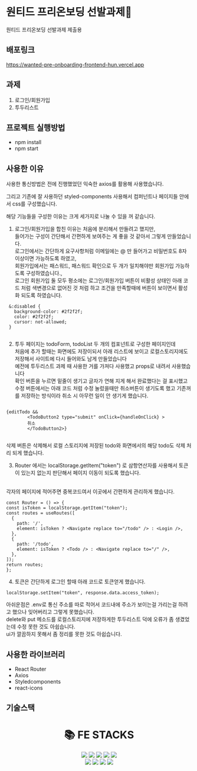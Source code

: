 # 원티드 프리온보딩 선발과제🙌
원티드 프리온보딩 선발과제 제출용

## 배포링크
https://wanted-pre-onboarding-frontend-hun.vercel.app

## 과제

1. 로그인/회원가입
2. 투두리스트

## 프로젝트 실행방법

- npm install
- npm start

## 사용한 이유
사용한 통신방법은 전에 진행했었던 익숙한 axios를 활용해 사용했습니다.

그리고 기존에 잘 사용하던 styled-components  사용해서 컴퍼넌트나 페이지들 안에서 css를 구성했습니다.

해당 기능들을 구성한 이유는 크게 세가지로 나눌 수 있을 꺼 같습니다.
1. 로그인/회원가입을 합친 이유는 처음에 분리해서 만들려고 했지만,<br/>
 들어가는 구성이 간단해서 간편하게 보여주는 게 좋을 것 같아서 그렇게 만들었습니다.<br/>
 로그인에서는 간단하게 요구사항처럼 이메일에는 @ 만 들어가고 비밀번호도 8자 이상이면 가능하도록 하였고,<br/>
 회원가입에서는 패스워드, 패스워드 확인으로 두 개가 일치해야만 회원가입 가능하도록 구성하였습니다.,<br/>
 로그인 회원가입 둘 모두 평소에는 로그인/회원가입 버튼이 비활성 상태인 아래 코드 처럼 색변경으로 없어진 것 처럼 하고 조건을 만족할때에 버튼이 보이면서 활성화 되도록 하였습니다. 
 
 ```
  &:disabled {
    background-color: #2f2f2f;
    color: #2f2f2f;
    cursor: not-allowed;
  }
  
 ```
 
2. 투두 페이지는 todoForm, todoList 두 개의 컴포넌트로 구성한 페이지인데<br/>
처음에 추가 할때는 화면에도 저장이되서 아래 리스트에 보이고 로컬스토리지에도 저장해서 사이트에 다시 들어와도 남게 만들었습니다<br/>
예전에 투두리스트 과제 때 사용한 거를 가져다 사용했고 props로 내려서 사용했습니다<br/>
확인 버튼을 누르면 밑줄이 생기고 글자가 연해 지게 해서 완료했다는 걸 표시했고<br/>
수정 버튼에서는 아래 코드 처럼 수정 눌렀을때만 취소버튼이 생기도록 했고 기존꺼를 저장하는 방식이라 취소 시 아무런 일이 안 생기게 했습니다.
```

{editTodo &&
        <TodoButton2 type="submit" onClick={handleOnClick} >
        취소
        </TodoButton2>}
        
```
삭제 버튼은 삭제해서 로컬 스토리지에 저장된 todo와 화면에서의 해당 todo도 삭제 처리 되게 했습니다.

3. Router 에서는 localStorage.getItem("token") 로 삼항연산자를 사용해서 토큰이 있는지 없는지 판단해서 페이지 이동이 되도록 했습니다.
 <br/>
  각자의 페이지에 적어주면 중복코드여서 이곳에서 간편하게 관리하게 했습니다.
  
  ```
  const Router = () => {
  const isToken = localStorage.getItem("token");
  const routes = useRoutes([
    {
      path: '/',
      element: isToken ? <Navigate replace to="/todo" /> : <Login />,
    },
    {
      path: '/todo',
      element: isToken ? <Todo /> : <Navigate replace to="/" />,
    },
  ]);
  return routes;
};

```

4. 토큰은 간단하게 로그인 할때 아래 코드로 토큰얻게 했습니다.

```
localStorage.setItem("token", response.data.access_token); 

```
  아쉬운점은 .env로 통신 주소를 따로 적어서 코드내에 주소가 보이는걸 가리는걸 하려고 했으나 잊어버리고 그렇게 못했습니다. </br>
  delete와 put 메소드를 로컬스토리지에 저장하게한 투두리스트 덕에 오류가 좀 생겼었는데 수정 못한 것도 아쉽습니다.</br>
  ui가 깔끔하지 못해서 좀 정리를 못한 것도 아쉽습니다.

## 사용한 라이브러리

- React Router
- Axios
- Styledcomponents
- react-icons

## 기술스택
<div align=center><h1>📚 FE STACKS</h1></div>

<div align=center>
<img src="https://img.shields.io/badge/GitHub-000000?style=for-the-badge&logo=GitHub&logoColor=white">
<img src="https://img.shields.io/badge/Git-F05032?style=for-the-badge&logo=Git&logoColor=white">
<img src="https://img.shields.io/badge/Gitmoji-31A8FF?style=for-the-badge&logo=Gitmojii&logoColor=white">
<img src="https://img.shields.io/badge/React-61DAFB?style=for-the-badge&logo=React&logoColor=white">
<img src="https://img.shields.io/badge/JavaScript-F7DF1E?style=for-the-badge&logo=JavaScript&logoColor=white">
<br />
<img src="https://img.shields.io/badge/styledcomponents-DB7093?style=for-the-badge&logo=styledcomponents&logoColor=white">
<img src="https://img.shields.io/badge/ReactRouter-CA4245?style=for-the-badge&logo=ReactRouter&logoColor=white">
<img src="https://img.shields.io/badge/Vercel-000000?style=for-the-badge&logo=Vercel&logoColor=white">
<img src="https://img.shields.io/badge/Axios-5A29E4?style=for-the-badge&logo=Axio&logoColor=white">
</div>
